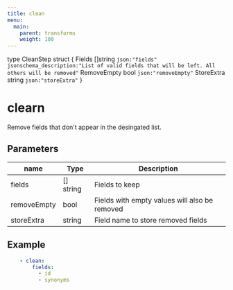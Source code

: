 ```yaml
---
title: clean
menu:
  main:
    parent: transforms
    weight: 100
---
```


type CleanStep struct {
	Fields      []string `json:"fields" jsonschema_description:"List of valid fields that will be left. All others will be removed"`
	RemoveEmpty bool     `json:"removeEmpty"`
	StoreExtra  string   `json:"storeExtra"`
}


# clearn

Remove fields that don't appear in the desingated list.

## Parameters

| name | Type | Description |
| --- | --- | --- |
| fields | [] string | Fields to keep | 
| removeEmpty | bool | Fields with empty values will also be removed |
| storeExtra | string | Field name to store removed fields |

## Example

```yaml
    - clean:
        fields:
          - id
          - synonyms
```